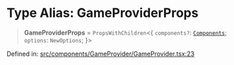 # Type Alias: GameProviderProps

> **GameProviderProps** = `PropsWithChildren`\<\{ `components?`: [`Components`](Components.md); `options`: `NewOptions`; \}\>

Defined in: [src/components/GameProvider/GameProvider.tsx:23](https://github.com/laruss/react-text-game/blob/9170bd136d7f37dbbee8bf6f71732f065efa0401/packages/ui/src/components/GameProvider/GameProvider.tsx#L23)
